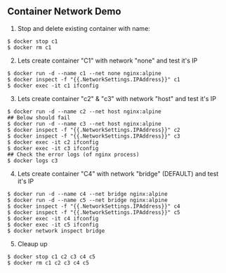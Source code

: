 ## Container Network Demo

1. Stop and delete existing container with name:

```
$ docker stop c1
$ docker rm c1
```

2.  Lets create container "C1" with network "none" and test it's IP

```
$ docker run -d --name c1 --net none nginx:alpine
$ docker inspect -f "{{.NetworkSettings.IPAddress}}" c1
$ docker exec -it c1 ifconfig
```

3. Lets create container "c2" & "c3" with network "host" and test it's IP

```
$ docker run -d --name c2 --net host nginx:alpine
## Below should fail
$ docker run -d --name c3 --net host nginx:alpine
$ docker inspect -f "{{.NetworkSettings.IPAddress}}" c2
$ docker inspect -f "{{.NetworkSettings.IPAddress}}" c3
$ docker exec -it c2 ifconfig
$ docker exec -it c3 ifconfig
## Check the error logs (of nginx process)
$ docker logs c3
```

4.  Lets create container "C4" with network "bridge" (DEFAULT) and test it's IP
```
$ docker run -d --name c4 --net bridge nginx:alpine
$ docker run -d --name c5 --net bridge nginx:alpine
$ docker inspect -f "{{.NetworkSettings.IPAddress}}" c4
$ docker inspect -f "{{.NetworkSettings.IPAddress}}" c5
$ docker exec -it c4 ifconfig
$ docker exec -it c5 ifconfig
$ docker network inspect bridge
```

5.  Cleaup up

```
$ docker stop c1 c2 c3 c4 c5
$ docker rm c1 c2 c3 c4 c5
```